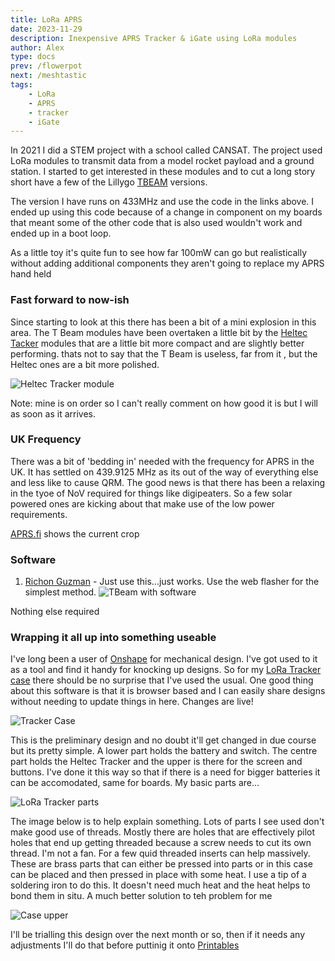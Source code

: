 ```yaml
---
title: LoRa APRS
date: 2023-11-29
description: Inexpensive APRS Tracker & iGate using LoRa modules
author: Alex
type: docs
prev: /flowerpot
next: /meshtastic
tags:
    - LoRa
    - APRS
    - tracker
    - iGate
---
```


In 2021 I did a STEM project with a school called CANSAT. The project used LoRa modules to transmit data from a model rocket payload and a ground station. I started to get interested in these modules and to cut a long story short have a few of the Lillygo [TBEAM](https://pt.aliexpress.com/item/32967228739.html?gatewayAdapt=glo2bra) versions.

The version I have runs on 433MHz and use the code in the links above. I ended up using this code because of a change in component on my boards that meant some of the other code that is also used wouldn't work and ended up in a boot loop.

As a little toy it's quite fun to see how far 100mW can go but realistically without adding additional components they aren't going to replace my APRS hand held

### Fast forward to now-ish

Since starting to look at this there has been a bit of a mini explosion in this area. The T Beam modules have been overtaken a little bit by the [Heltec Tacker](https://heltec.org/project/wireless-tracker/) modules that are a little bit more compact and are slightly better performing. thats not to say that the T Beam is useless, far from it , but the Heltec ones are a bit more polished.

![Heltec Tracker module](https://heltec.org/wp-content/uploads/2023/06/tracker-1.png#centre)

Note: mine is on order so I can't really comment on how good it is but I will as soon as it arrives.

### UK Frequency

There was a bit of 'bedding in' needed with the frequency for APRS in the UK. It has settled on 439.9125 MHz as its out of the way of everything else and less like to cause QRM. The good news is that there has been a relaxing in the tyoe of NoV required for things like digipeaters. So a few solar powered ones are kicking about that make use of the low power requirements. 

[APRS.fi](https://aprs.fi) shows the current crop 

### Software

1. [Richon Guzman](https://github.com/richonguzman/LoRa_APRS_Tracker) - Just use this...just works. Use the web flasher for the simplest method.
![TBeam with software](/img/guzman.png#centre)

Nothing else required

### Wrapping it all up into something useable

I've long been a user of [Onshape](www.onshape.com) for mechanical design. I've got used to it as a tool and find it handy for knocking up designs. So for my [LoRa Tracker case](https://cad.onshape.com/documents/c8df066450d36ad4f810e6c6/w/aa97bc8b595751e53645d2bf/e/8692383db96211fed1d43931?renderMode=0&uiState=67b86afed4505e2c18cbbfad) there should be no surprise that I've used the usual. One good thing about this software is that it is browser based and I can easily share designs without needing to update things in here. Changes are live!

![Tracker Case](/img/LoRa_case.png#centre)

This is the preliminary design and no doubt it'll get changed in due course but its pretty simple. A lower part holds the battery and switch. The centre part holds the Heltec Tracker and the upper is there for the screen and buttons. I've done it this way so that if there is a need for bigger batteries it can be accomodated, same for boards. My basic parts are...

![LoRa Tracker parts](/img/LoRa_parts.jpg#centre)

The image below is to help explain something. Lots of parts I see used don't make good use of threads. Mostly there are holes that are effectively pilot holes that end up getting threaded because a screw needs to cut its own thread. I'm not a fan. For a few quid threaded inserts can help massively. These are brass parts that can either be pressed into parts or in this case can be placed and then pressed in place with some heat. I use a tip of a soldering iron to do this. It doesn't need much heat and the heat helps to bond them in situ. A much better solution to teh problem for me

![Case upper](/img/case_upper.jpg#centre)

I'll be trialling this design over the next month or so, then if it needs any adjustments I'll do that before puttinig it onto [Printables](https://www.printables.com/@g7kse_197848)
